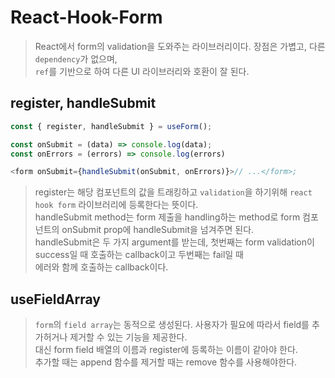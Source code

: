 # React-Hook-Form

> React에서 form의 validation을 도와주는 라이브러리이다. 장점은 가볍고, 다른 `dependency`가 없으며,  
> `ref`를 기반으로 하여 다른 UI 라이브러리와 호환이 잘 된다.

## register, handleSubmit

```js
const { register, handleSubmit } = useForm();

const onSubmit = (data) => console.log(data);
const onErrors = (errors) => console.log(errors)

<form onSubmit={handleSubmit(onSubmit, onErrors)}>// ...</form>;
```

> register는 해당 컴포넌트의 값을 트래킹하고 `validation`을 하기위해 `react hook form` 라이브러리에 등록한다는 뜻이다.  
> handleSubmit method는 form 제출을 handling하는 method로 form 컴포넌트의 onSubmit prop에 handleSubmit을 넘겨주면 된다.  
> handleSubmit은 두 가지 argument를 받는데, 첫번째는 form validation이 success일 때 호출하는 callback이고 두번째는 fail일 때  
> 에러와 함께 호출하는 callback이다.

## useFieldArray

> `form`의 `field array`는 동적으로 생성된다. 사용자가 필요에 따라서 field를 추가허거나 제거할 수 있는 기능을 제공한다.  
> 대신 form field 배열의 이름과 register에 등록하는 이름이 같아야 한다.  
> 추가할 때는 append 함수를 제거할 때는 remove 함수를 사용해야한다.
